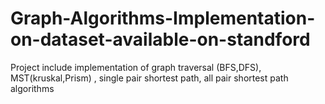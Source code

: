 # Graph-Algorithms-Implementation-on-dataset-available-on-standford
Project include implementation of graph traversal (BFS,DFS), MST(kruskal,Prism) , single pair shortest path, all pair shortest path algorithms
